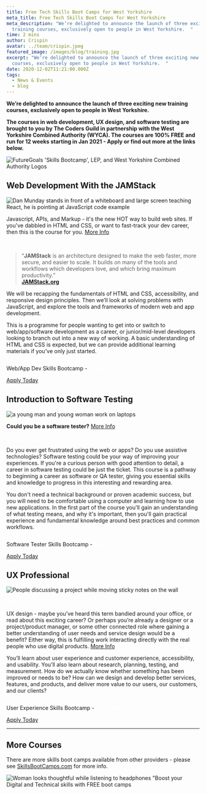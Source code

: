```yaml
---
title: Free Tech Skills Boot Camps for West Yorkshire
meta_title: Free Tech Skills Boot Camps for West Yorkshire
meta_description: "We’re delighted to announce the launch of three exciting new
  training courses, exclusively open to people in West Yorkshire.  "
time: 2 mins
author: Crispin
avatar: ../team/crispin.jpeg
featured_image: /images/blog/training.jpg
excerpt: "We’re delighted to announce the launch of three exciting new training
  courses, exclusively open to people in West Yorkshire.  "
date: 2020-12-02T11:21:00.000Z
tags:
  - News & Events
  - blog
---
```

**We’re delighted to announce the launch of three exciting new training courses, exclusively open to people in West Yorkshire.** 

**The courses in web development, UX design, and software testing are brought to you by The Coders Guild in partnership with the West Yorkshire Combined Authority (WYCA). The courses are 100% FREE and run for 12 weeks starting in Jan 2021 - Apply or find out more at the links below.**

![FutureGoals 'Skills Bootcamp', LEP, and West Yorkshire Combined Authority Logos](/images/blog/wycafooter-dk.png "FutureGoals Skills Bootcamps")

## Web Development With the JAMStack 

![Dan Munday stands in front of a whiteboard and large screen teaching React, he is pointing at JavaScript code example](/images/blog/jam.jpg "Dan Munday teaches React")

Javascript, APIs, and Markup - it's the new HOT way to build web sites. If you've dabbled in HTML and CSS, or want to fast-track your dev career, then this is the course for you. [More Info](/blog/learn-web-and-app-development-with-the-jamstack/)

<a href="https://skills-bootcamp-jamstack.tcg.camp/" class="mt-auto inline-block py-2 px-4 bg-blue-200 text-white text-md font-bold font-heading rounded text-white" style="color: white">APPLY NOW <i class="align-middle ml-2 text-white fas fa-angle-right text-md leading-md" aria-hidden="true"></i></a> 

> “**JAMStack** is an architecture designed to make the web faster, more secure, and easier to scale. It builds on many of the tools and workflows which developers love, and which bring maximum productivity.”\
> **[JAMStack.org](https://jamstack.org/)**

We will be recapping the fundamentals of HTML and CSS, accessibility, and responsive design principles. Then we’ll look at solving problems with JavaScript, and explore the tools and frameworks of modern web and app development.

This is a programme for people wanting to get into or switch to web/app/software development as a career, or junior/mid-level developers looking to branch out into a new way of working. A basic understanding of HTML and CSS is expected, but we can provide additional learning materials if you've only just started.

<div class="md:my-24 my-14">
<div class="rounded bg-blue-200 lg:p-4 py-8 px-6 flex lg:flex-row flex-col get-in-touch items-center"><div class="lg:mr-4 lg:mb-0 mb-6"><img class="h-10 w-10 block" alt="" src="/images/logo/TGC_Square_Logo_White.svg"></div><div class="cta__text"><p class="text-lg leading-xl font-bold text-white text-center lg:text-left lg:mb-0 mb-6">
Web/App Dev Skills Bootcamp - <a style="color:white" href="/blog/learn-web-and-app-development-with-the-jamstack/">More Info</a>
</p></div>
<div class="lg:ml-auto"><a href="https://skills-bootcamp-jamstack.tcg.camp/apply" class=" text-md leading-sm text-blue-200 bg-white py-2 px-4 font-heading font-bold rounded whitespace-no-wrap" >
Apply Today
<i class="fas fa-angle-right text-md leading-sm text-blue-200 ml-2" aria-hidden="true"></i></a></div></div></div>

## Introduction to Software Testing

![a young man and young woman work on laptops](/images/blog/testing.jpg)

**Could you be a software tester?** [More Info](/blog/try-yourself-out-as-a-software-testing-professional/)

<a href="https://skills-bootcamp-jamstack.tcg.camp/https://skills-bootcamp-software-tester.tcg.camp/apply/ bg-blue-200 text-white text-md font-bold font-heading rounded text-white" style="color: white">APPLY NOW <i class="align-middle ml-2 text-white fas fa-angle-right text-md leading-md" aria-hidden="true"></i></a> 

Do you ever get frustrated using the web or apps? Do you use assistive technologies? Software testing could be your way of improving your experiences. If you're a curious person with good attention to detail, a career in software testing could be just the ticket. This course is a pathway to beginning a career as software or QA tester, giving you essential skills and knowledge to progress in this interesting and rewarding area. 

You don't need a technical background or proven academic success, but you will need to be comfortable using a computer and learning how to use new applications. In the first part of the course you'll gain an understanding of what testing means, and why it's important, then you'll gain practical experience and fundamental knowledge around best practices and common workflows.

<div class="md:my-24 my-14">
<div class="rounded bg-blue-200 lg:p-4 py-8 px-6 flex lg:flex-row flex-col get-in-touch items-center"><div class="lg:mr-4 lg:mb-0 mb-6"><img class="h-10 w-10 block" alt="" src="/images/logo/TGC_Square_Logo_White.svg"></div><div class="cta__text"><p class="text-lg leading-xl font-bold text-white text-center lg:text-left lg:mb-0 mb-6">
Software Tester Skills Bootcamp - <a style="color:white" href="/blog/try-yourself-out-as-a-software-testing-professional/">More Info</a>
</p></div>
<div class="lg:ml-auto"><a href="https://skills-bootcamp-software-tester.tcg.camp/apply/" class=" text-md leading-sm text-blue-200 bg-white py-2 px-4 font-heading font-bold rounded whitespace-no-wrap" >
Apply Today
<i class="fas fa-angle-right text-md leading-sm text-blue-200 ml-2" aria-hidden="true"></i></a></div></div></div>

## UX Professional

![People discussing a project while moving sticky notes on the wall](/images/blog/ux.jpg)

<a href="https://skills-bootcamp-jamstack.tcg.camp/https://skills-bootcamp-ux.tcg.camp/apply/ bg-blue-200 text-white text-md font-bold font-heading rounded text-white" style="color: white">APPLY NOW <i class="align-middle ml-2 text-white fas fa-angle-right text-md leading-md" aria-hidden="true"></i></a> 

UX design - maybe you’ve heard this term bandied around your office, or read about this exciting career? Or perhaps you’re already a designer or a project/product manager, or some other connected role where gaining a better understanding of user needs and service design would be a benefit? Either way, this is fulfilling work interacting directly with the real people who use digital products. [More Info](/blog/free-course-discover-user-experience-design/)

You’ll learn about user experience and customer experience, accessibility, and usability. You’ll also learn about research, planning, testing, and measurement. How do we actually know whether something has been improved or needs to be? How can we design and develop better services, features, and products, and deliver more value to our users, our customers, and our clients?

<div class="md:my-24 my-14">
<div class="rounded bg-blue-200 lg:p-4 py-8 px-6 flex lg:flex-row flex-col get-in-touch items-center"><div class="lg:mr-4 lg:mb-0 mb-6"><img class="h-10 w-10 block" alt="" src="/images/logo/TGC_Square_Logo_White.svg"></div><div class="cta__text"><p class="text-lg leading-xl font-bold text-white text-center lg:text-left lg:mb-0 mb-6">
User Experience Skills Bootcamp - <a style="color:white" href="blog/free-course-discover-user-experience-design/">More Info</a>
</p></div>
<div class="lg:ml-auto"><a href="https://skills-bootcamp-ux.tcg.camp/apply/" class=" text-md leading-sm text-blue-200 bg-white py-2 px-4 font-heading font-bold rounded whitespace-no-wrap" >
Apply Today
<i class="fas fa-angle-right text-md leading-sm text-blue-200 ml-2" aria-hidden="true"></i></a></div></div></div>

- - -

## More Courses

There are more skills boot camps available from other providers - please see [SkillsBootCamps.com](https://www.skillsbootcamps.com/) for more info.

![Woman looks thoughtful while listening to headphones "Boost your Digital and Technical skills with FREE boot camps](/images/blog/screenshot-2020-12-11-at-15.36.46.png "Skills Bootcamps from WYCA")